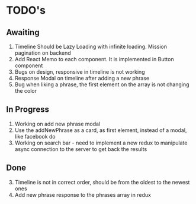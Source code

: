 # TODO's

## Awaiting

1. Timeline Should be Lazy Loading with infinite loading. Mission pagination on backend
2. Add React Memo to each component. It is implemented in Button component
3. Bugs on design, responsive in timeline is not working
4. Response Modal on timeline after adding a new phrase
5. Bug when liking a phrase, the first element on the array is not changing the color

## In Progress

1. Working on add new phrase modal
2. Use the addNewPhrase as a card, as first element, instead of a modal, like facebook do
3. Working on search bar - need to implement a new redux to manipulate async connection to the server to get back the results

## Done

3. Timeline is not in correct order, should be from the oldest to the newest ones
4. Add new phrase response to the phrases array in redux

